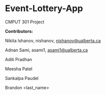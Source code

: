 # Event-Lottery-App
CMPUT 301 Project


**Contributors:**



Nikita Ishanov, nishanov, nishanov@ualberta.ca


Adnan Sami, asami1, asami1@ualberta.ca


Aditi Pradhan


Meesha Patel


Sankalpa Paudel


Brandon <last_name>
